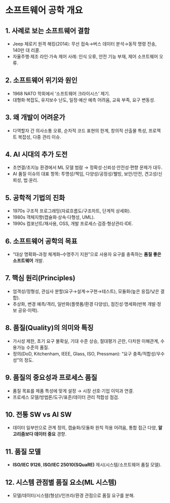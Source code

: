 # 소프트웨어 공학 개요

## 1. 사례로 보는 소프트웨어 결함

- Jeep 체로키 원격 해킹(2014): 무선 접속→버스 데이터 분석→동작 명령 전송, 140만 대 리콜.
- 자율주행·제조 라인·가속 제어 사례: 인식 오류, 안전 기능 부재, 제어 소프트웨어 오류.

## 2. 소프트웨어 위기와 원인

- 1968 NATO 학회에서 ‘소프트웨어 크라이시스’ 제기.
- 대형화·복잡도, 유지보수 난도, 일정·예산 예측 어려움, 교육 부족, 요구 변동성.

## 3. 왜 개발이 어려운가

- 다역할자 간 의사소통 오류, 순차적 코드 표현의 한계, 창의적 산출물 특성, 프로젝트 복잡성, 다중 관리 이슈.

## 4. AI 시대의 추가 도전

- 초연결/초지능 환경에서 ML 모델 범람 → 정확성·신뢰성·안전성·편향 문제가 대두.
- AI 품질 이슈의 대표 항목: 투명성/책임, 다양성/공정성/웰빙, 보안/안전, 견고성/신뢰성, 법·윤리.    

## 5. 공학적 기법의 진화

- 1970s 구조적 프로그래밍(자료흐름도/구조차트, 단계적 상세화).
- 1980s 객체지향(캡슐화·상속·다형성, UML).
- 1990s 컴포넌트/재사용, OSS, 개발 프로세스·검증·형상관리·IDE.

## 6. 소프트웨어 공학의 목표

- “대상 명확화–과정 체계화–수명주기 지원”으로 사용자 요구를 충족하는 **품질 좋은 소프트웨어** 개발.

## 7. 핵심 원리(Principles)

- 엄격성/정형성, 관심사 분할(요구→설계→구현→테스트), 모듈화(높은 응집/낮은 결합).
- 추상화, 변경 예측/격리, 일반화(플랫폼/환경 다양성), 점진성·명세화(반복 개발·정보 공유·이력).  

## 8. 품질(Quality)의 의미와 특징

- 가시성 제한, 초기 요구 불확실, 기대 수준 상승, 절대평가 곤란, 다차원 이해관계, 수용가능 수준의 품질.
- 정의(DoD, Kitchenham, IEEE, Glass, ISO, Pressman): “요구 충족/적합성/우수성”의 정도.  

## 9. 품질의 중요성과 프로세스 품질

- 품질 목표를 제품 특성에 맞게 설정 → 시장 선호·기업 이익과 연결.
- 프로세스 모델/방법론/도구/표준/데이터 관리 적합성 점검.

## 10. 전통 SW vs AI SW

- 데이터 일부만으로 관계 정의, 캡슐화/모듈화 원칙 적용 어려움, 통합 접근 다양, **알고리즘보다 데이터 중요** 경향.

## 11. 품질 모델

- **ISO/IEC 9126**, **ISO/IEC 25010(SQuaRE)** 제시(시스템/소프트웨어 품질 모델).

## 12. 시스템 관점별 품질 요소(ML 시스템)

- 모델/데이터/시스템(형상)/인프라/환경 관점으로 품질 요구를 분해.
